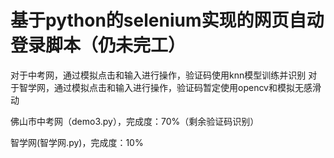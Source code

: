 # 基于python的selenium实现的网页自动登录脚本（仍未完工）
对于中考网，通过模拟点击和输入进行操作，验证码使用knn模型训练并识别
对于智学网，通过模拟点击和输入进行操作，验证码暂定使用opencv和模拟无感滑动

佛山市中考网（demo3.py），完成度：70%（剩余验证码识别）

智学网(智学网.py)，完成度：10%
